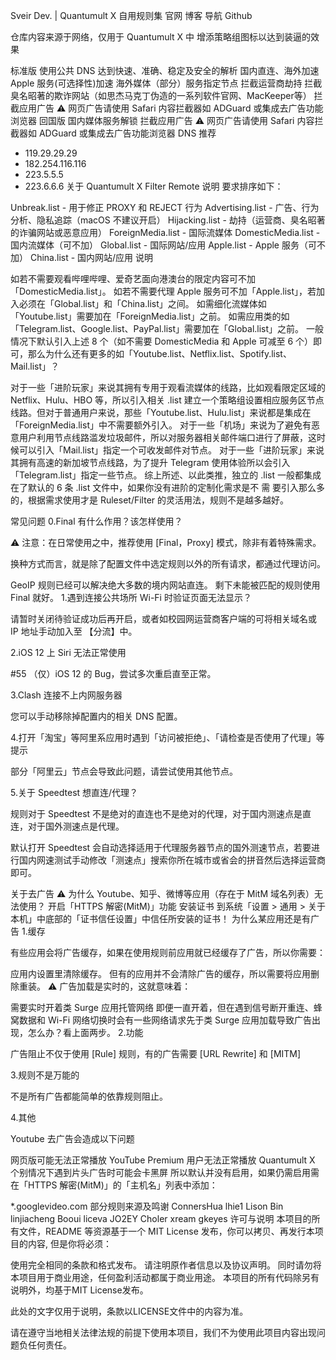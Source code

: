 Sveir Dev. | Quantumult X 自用规则集
官网 博客 导航 Github

仓库内容来源于网络，仅用于 Quantumult X 中 增添策略组图标以达到装逼的效果

标准版
使用公共 DNS 达到快速、准确、稳定及安全的解析
国内直连、海外加速
Apple 服务(可选择性)加速
海外媒体（部分）服务指定节点
拦截运营商劫持
拦截臭名昭著的欺诈网站（如思杰马克丁伪造的一系列软件官网、MacKeeper等）
拦截应用广告 ⚠️ 网页广告请使用 Safari 内容拦截器如 ADGuard 或集成去广告功能浏览器
回国版
国内媒体服务解锁
拦截应用广告 ⚠️ 网页广告请使用 Safari 内容拦截器如 ADGuard 或集成去广告功能浏览器
DNS 推荐
- 119.29.29.29
- 182.254.116.116
- 223.5.5.5
- 223.6.6.6
关于 Quantumult X Filter Remote 说明
要求排序如下：

Unbreak.list - 用于修正 PROXY 和 REJECT 行为
Advertising.list - 广告、行为分析、隐私追踪（macOS 不建议开启）
Hijacking.list - 劫持（运营商、臭名昭著的诈骗网站或恶意应用）
ForeignMedia.list - 国际流媒体
DomesticMedia.list - 国内流媒体（可不加）
Global.list - 国际网站/应用
Apple.list - Apple 服务（可不加）
China.list - 国内网站/应用
说明

如若不需要观看哔哩哔哩、爱奇艺面向港澳台的限定内容可不加「DomesticMedia.list」。
如若不需要代理 Apple 服务可不加「Apple.list」，若加入必须在「Global.list」和「China.list」之间。
如需细化流媒体如「Youtube.list」需要加在「ForeignMedia.list」之前。
如需应用类的如「Telegram.list、Google.list、PayPal.list」需要加在「Global.list」之前。
一般情况下默认引入上述 8 个（如不需要 DomesticMedia 和 Apple 可减至 6 个）即可，那么为什么还有更多的如「Youtube.list、Netflix.list、Spotify.list、Mail.list」？

对于一些「进阶玩家」来说其拥有专用于观看流媒体的线路，比如观看限定区域的 Netflix、Hulu、HBO 等，所以引入相关 .list 建立一个策略组设置相应服务区节点线路。但对于普通用户来说，那些「Youtube.list、Hulu.list」来说都是集成在「ForeignMedia.list」中不需要额外引入。
对于一些「机场」来说为了避免有恶意用户利用节点线路滥发垃圾邮件，所以对服务器相关邮件端口进行了屏蔽，这时候可以引入「Mail.list」指定一个可收发邮件对节点。
对于一些「进阶玩家」来说其拥有高速的新加坡节点线路，为了提升 Telegram 使用体验所以会引入「Telegram.list」指定一些节点。
综上所述、以此类推，独立的 .list 一般都集成在了默认的 6 条 .list 文件中，如果你没有进阶的定制化需求是不 需 要引入那么多的，根据需求使用才是 Ruleset/Filter 的灵活用法，规则不是越多越好。

常见问题
0.Final 有什么作用？该怎样使用？

⚠️ 注意：在日常使用之中，推荐使用 [Final，Proxy] 模式，除非有着特殊需求。

换种方式而言，就是除了配置文件中选定规则以外的所有请求，都通过代理访问。

GeoIP 规则已经可以解决绝大多数的境内网站直连。
剩下未能被匹配的规则使用 Final 就好。
1.遇到连接公共场所 Wi-Fi 时验证页面无法显示？

请暂时关闭待验证成功后再开启，或者如校园网运营商客户端的可将相关域名或 IP 地址手动加入至 【分流】中。

2.iOS 12 上 Siri 无法正常使用

#55 （仅）iOS 12 的 Bug，尝试多次重启直至正常。

3.Clash 连接不上内网服务器

您可以手动移除掉配置内的相关 DNS 配置。

4.打开「淘宝」等阿里系应用时遇到「访问被拒绝」、「请检查是否使用了代理」等提示

部分「阿里云」节点会导致此问题，请尝试使用其他节点。

5.关于 Speedtest 想直连/代理？

规则对于 Speedtest 不是绝对的直连也不是绝对的代理，对于国内测速点是直连，对于国外测速点是代理。

默认打开 Speedtest 会自动选择适用于代理服务器节点的国外测速节点，若要进行国内网速测试手动修改「测速点」搜索你所在城市或省会的拼音然后选择运营商即可。

关于去广告
⚠️ 为什么 Youtube、知乎、微博等应用（存在于 MitM 域名列表）无法使用？
开启「HTTPS 解密(MitM)」功能
安装证书
到系统「设置 > 通用 > 关于本机」中底部的「证书信任设置」中信任所安装的证书！
为什么某应用还是有广告
1.缓存

有些应用会将广告缓存，如果在使用规则前应用就已经缓存了广告，所以你需要：

应用内设置里清除缓存。
但有的应用并不会清除广告的缓存，所以需要将应用删除重装。
⚠️ 广告加载是实时的，这就意味着：

需要实时开着类 Surge 应用托管网络
即便一直开着，但在遇到信号断开重连、蜂窝数据和 Wi-Fi 网络切换时会有一些网络请求先于类 Surge 应用加载导致广告出现，怎么办？看上面两步。
2.功能

广告阻止不仅于使用 [Rule] 规则，有的广告需要 [URL Rewrite] 和 [MITM]

3.规则不是万能的

不是所有广告都能简单的依靠规则阻止。

4.其他

Youtube 去广告会造成以下问题

网页版可能无法正常播放
YouTube Premium 用户无法正常播放
Quantumult X 个别情况下遇到片头广告时可能会卡黑屏
所以默认并没有启用，如果仍需启用需在「HTTPS 解密(MitM)」的「主机名」列表中添加：

*.googlevideo.com
部分规则来源及鸣谢
ConnersHua
lhie1
Lison Bin
linjiacheng
Booui
liceva
JO2EY
Choler
xream
gkeyes
许可与说明
本项目的所有文件，README 等资源基于一个 MIT License 发布，你可以拷贝、再发行本项目的内容, 但是你将必须：

使用完全相同的条款和格式发布。
请注明原作者信息以及协议声明。
同时请勿将本项目用于商业用途，任何盈利活动都属于商业用途。
本项目的所有代码除另有说明外，均基于MIT License发布。

此处的文字仅用于说明，条款以LICENSE文件中的内容为准。

请在遵守当地相关法律法规的前提下使用本项目，我们不为使用此项目内容出现问题负任何责任。
